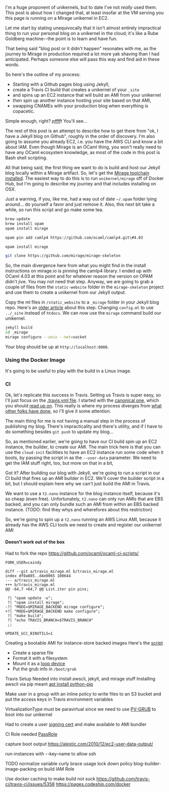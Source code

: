
I'm a huge proponent of unikernels, but to date I've not _really_ used them.
This post is about how I changed that, at least insofar at the VM serving you
this page is running on a Mirage unikernel in EC2.

Let me start by stating unequivocally that it isn't almost entirely impractical
thing to run your personal blog on a unikernel in the cloud; it's like a Rube
Goldberg machine--the point is to learn and have fun.

That being said "blog post or it didn't happen" resonates with me, as the
journey to Mirage in production required a lot more yak shaving than I had
anticipated. Perhaps someone else will pass this way and find aid in these
words.

So here's the outline of my process:
- Starting with a Github pages blog using Jekyll,
- create a Travis CI build that creates a unikernel of your `_site`
- and spins up an EC2 instance that will build an AMI from your unikernel
- then spin up another instance hosting your site based on that AMI,
- swapping CNAMEs with your production blog when everything is copacetic.

Simple enough, right? *pfffft* You'll see...

The rest of this post is an attempt to describe how to get there from "ok, I
have a Jekyll blog on Github", roughly in the order of discovery. I'm also going
to assume you already EC2, i.e. you have the AWS CLI and know a bit about IAM.
Even though Mirage is an OCaml thing, you won't really need to have any OCaml
ecosystem knowledge, as most of the code in this post is Bash shell scripting.

All that being said, the first thing we want to do is build and host our Jekyll
blog locally within a Mirage artifact. So, let's get the
[Mirage toolchain installed](https://mirage.io/wiki/install). The easiest way to
do this is to run `unikernel/mirage` off of Docker Hub, but I'm going to
describe my journey and that includes installing on OSX.

Just a warning, if you, like me, had a way out of date `~/.opam` folder lying
around... do yourself a favor and just remove it. Also, this next bit take a
while, so run this script and go make some tea.

```bash
brew update
brew install opam
opam install mirage

opam pin add camlp4 https://github.com/ocaml/camlp4.git\#4.03

opam install mirage

git clone https://github.com/mirage/mirage-skeleton
```

So, the main divergence here from what you might find in the install
instructions on mirage.io is pinning the camlp4 library. I ended up with OCaml
4.03 at this point and for whatever reason the version on OPAM didn't jive. You
may not need that step. Anyway, we are going to grab a couple of files from the
`static-website` folder in the `mirage-skeleton` project and use them to create
a unikernel from our Jekyll output.

Copy the ml files in `/static_website` to a `_mirage` folder in your Jekyll blog
repo. Here's an
[older article](http://amirchaudhry.com/from-jekyll-to-unikernel-in-fifty-lines)
about this step. Changing `config.ml` to use `../_site` instead of `htdocs`. We
can now use the `mirage` command build our unikernel.

```bash
jekyll build
cd _mirage
mirage configure --unix --net=socket
```

Your blog should be up at `http://localhost:8080`.

### Using the Docker Image

It's going to be useful to play with the build in a Linux image.

### CI

Ok, let's replicate this success in Travis. Setting us Travis is super easy, so
I'll just focus on the
[.travis.yml file](https://github.com/caindy/caindy.github.io/blob/master/.travis.yml).
I started with the
[canonical one](https://raw.githubusercontent.com/ocaml/ocaml-ci-scripts/master/.travis.yml),
which you should
[read up on](https://github.com/ocaml/ocaml-ci-scripts/blob/master/README-travis.md).
This really is where my process diverges from
[what other folks have done](http://amirchaudhry.com/unikernels-for-everyone),
so I'll give it some attention.

The main thing for me is not having a manual step in the process of publishing
my blog. There's impracticality and there's utility, and if I have to do
something besides `git push` to update my blog...

So, as mentioned earlier, we're going to have our CI build spin up an EC2
instance, the builder, to create our AMI. The main trick here is that you can
use the `cloud-init` facilities to have an EC2 instance run some code when it
boots, by passing the script in as the `--user-data` parameter. We need to get
the IAM stuff right, too, but more on that in a bit, 

Got it? After building our blog with Jekyll, we're going to run a script in our
CI build that fires up an AMI builder in EC2. We'll cover the builder script in
a bit, but I should explain here why we can't just build the AMI in Travis.

We want to use a `t2.nano` instance for the blog instance itself, because it's
so cheap (even free). Unfortunately, `t2.nano` can only run AMIs that are EBS
backed, and you can only bundle such an AMI from within an EBS backed instance.
(TODO: find they whys and wherefores about this restriction)

So, we're going to spin up a `t2.nano` running an AWS Linux AMI, because it
already has the AWS CLI tools we need to create and register our unikernel AMI 

#### Doesn't work out of the box

Had to fork the repo
https://github.com/ocaml/ocaml-ci-scripts/

`FORK_USER=caindy`
```
diff --git a/travis_mirage.ml b/travis_mirage.ml
index df0a085..d4e0065 100644
--- a/travis_mirage.ml
+++ b/travis_mirage.ml
@@ -64,7 +64,7 @@ List.iter pin pins;
 
 ?| "opam update -u";
 ?| "opam install mirage";
-?| "MODE=$MIRAGE_BACKEND mirage configure";
+?| "MODE=$MIRAGE_BACKEND make configure";
 ?| "make build";
 ?| "echo TRAVIS_BRANCH=$TRAVIS_BRANCH"
 ;;
```

`UPDATE_GCC_BINUTILS=1`


Creating a bootable AMI for instance-store backed images
Here's the [script](https://github.com/caindy/caindy.github.io/blob/instance-store/_mirage/ec2.sh)
- Create a sparse file
- Format it with a filesystem
- Mount it as a [loop device](https://en.wikipedia.org/wiki/Loop_device) 
- Put the grub info in `/boot/grub`


Travis Setup
Needed into install awscli, jekyll, and mirage stuff
Installing awscli via pip meant [apt install python-pip](https://github.com/travis-ci/travis-ci/issues/4090#issuecomment-184811689)


Make user in a group with an inline policy to write files to an S3 bucket and
put the access keys in Travis environment variables

VirtualizationType must be paravirtual since we need to use [PV-GRUB](http://docs.aws.amazon.com/AWSEC2/latest/UserGuide/UserProvidedKernels.html) to boot into our unikernel


Had to create a user [signing cert](http://docs.aws.amazon.com/AWSEC2/latest/CommandLineReference/ec2-cli-managing-certs.html?icmpid=docs_iam_console) and make available to AMI bundler

CI Role needed [PassRole](https://blogs.aws.amazon.com/security/post/Tx3M0IFB5XBOCQX/Granting-Permission-to-Launch-EC2-Instances-with-IAM-Roles-PassRole-Permission)

capture boot output 
https://alestic.com/2010/12/ec2-user-data-output/

run-instances with --key-name to allow ssh

TODO
normalize variable curly brace usage
lock down policy blog-builder-image-packing on build IAM Role

Use docker caching to make build not suck
https://github.com/travis-ci/travis-ci/issues/5358
https://pages.codeship.com/docker




